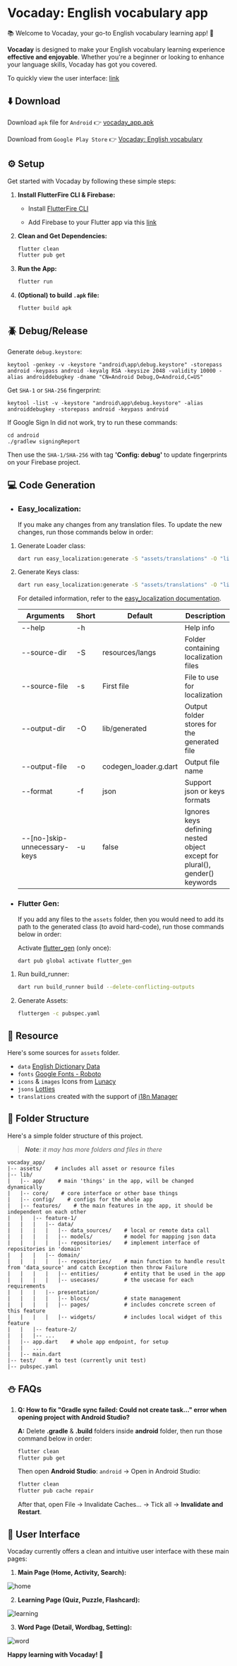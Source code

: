 # Vocaday: English vocabulary app

📚 Welcome to Vocaday, your go-to English vocabulary learning app! 🌟

**Vocaday** is designed to make your English vocabulary learning experience **effective and enjoyable**. Whether you're a beginner or looking to enhance your language skills, Vocaday has got you covered.

To quickly view the user interface: [link](https://github.com/helkaloic/vocaday_app?tab=readme-ov-file#-user-interface)

## ⬇️ Download

Download `apk` file for ``Android`` 👉 [vocaday_app.apk](https://github.com/helkaloic/vocaday_app/releases)

Download from `Google Play Store` 👉 [Vocaday: English vocabulary](https://play.google.com/store/apps/details?id=com.vocaday.vocaday_app)

## ⚙️ Setup

Get started with Vocaday by following these simple steps:

1. **Install FlutterFire CLI & Firebase:**

   - Install [FlutterFire CLI](https://firebase.flutter.dev/docs/cli/)

   - Add Firebase to your Flutter app via this [link](https://firebase.google.com/docs/flutter/setup)

1. **Clean and Get Dependencies:**
    ```bash
    flutter clean
    flutter pub get
    ```

2. **Run the App:**
    ```bash
    flutter run
    ```

3. **(Optional) to build `.apk` file:**
    ```bash
    flutter build apk
    ```


## 🪲 Debug/Release

Generate `debug.keystore`:

```
keytool -genkey -v -keystore "android\app\debug.keystore" -storepass android -keypass android -keyalg RSA -keysize 2048 -validity 10000 -alias androiddebugkey -dname "CN=Android Debug,O=Android,C=US"
```

Get `SHA-1` or `SHA-256` fingerprint:

```
keytool -list -v -keystore "android\app\debug.keystore" -alias androiddebugkey -storepass android -keypass android
```

If Google Sign In did not work, try to run these commands:

```
cd android
./gradlew signingReport
```

Then use the `SHA-1/SHA-256` with tag **'Config: debug'** to update fingerprints on your Firebase project.

## 💻 Code Generation

- ### Easy_localization:

    If you make any changes from any translation files. To update the new changes, run those commands below in order:

1. Generate Loader class:

    ```bash
    dart run easy_localization:generate -S "assets/translations" -O "lib/app/translations"
    ```

2. Generate Keys class:
    ```bash
    dart run easy_localization:generate -S "assets/translations" -O "lib/app/translations" -o "locale_keys.g.dart" -f keys -u true
    ```

    For detailed information, refer to the [easy_localization documentation](https://pub.dev/packages/easy_localization#-code-generation).

    | Arguments | Short | Default | Description |
    | --------- | ----- | ------- | ----------- |
    | --help    | -h    |         | Help info   |
    | --source-dir | -S | resources/langs | Folder containing localization files |
    | --source-file | -s | First file | File to use for localization |
    | --output-dir | -O | lib/generated | Output folder stores for the generated file |
    | --output-file | -o | codegen_loader.g.dart | Output file name |
    | --format | -f | json | Support json or keys formats |
    | --[no-]skip-unnecessary-keys | -u  | false | Ignores keys defining nested object except for plural(), gender() keywords |

- ### Flutter Gen:

    If you add any files to the `assets` folder, then you would need to add its path to the generated class (to avoid hard-code), run those commands below in order:

   Activate [flutter_gen](https://pub.dev/packages/flutter_gen) (only once):

   ```bash
   dart pub global activate flutter_gen
    ```

1. Run build_runner:

    ```bash
    dart run build_runner build --delete-conflicting-outputs
    ```

2. Generate Assets:
    ```bash
    fluttergen -c pubspec.yaml
    ```


## 🔗 Resource

Here's some sources for `assets` folder.

- `data` [English Dictionary Data](https://github.com/helkaloic/english-dictionary-data)
- `fonts` [Google Fonts - Roboto](https://fonts.google.com/specimen/Roboto)
- `icons` & `images` Icons from [Lunacy](https://icons8.com/lunacy)
- `jsons` [Lotties](https://lottiefiles.com/)
- `translations` created with the support of [i18n Manager](https://github.com/gilmarsquinelato/i18n-manager)


## 📂 Folder Structure

Here's a simple folder structure of this project.

> _**Note**: it may has more folders and files in there_

```plaintext
vocaday_app/
|-- assets/    # includes all asset or resource files
|-- lib/
|   |-- app/    # main 'things' in the app, will be changed dynamically
|   |-- core/    # core interface or other base things
|   |-- config/    # configs for the whole app
|   |-- features/    # the main features in the app, it should be independent on each other
|   |   |-- feature-1/
|   |   |   |-- data/
|   |   |   |   |-- data_sources/    # local or remote data call
|   |   |   |   |-- models/          # model for mapping json data
|   |   |   |   |-- repositories/    # implement interface of repositories in 'domain'
|   |   |   |-- domain/
|   |   |   |   |-- repositories/    # main function to handle result from 'data_source' and catch Exception then throw Failure
|   |   |   |   |-- entities/        # entity that be used in the app
|   |   |   |   |-- usecases/        # the usecase for each requirements
|   |   |   |-- presentation/
|   |   |   |   |-- blocs/           # state management
|   |   |   |   |-- pages/           # includes concrete screen of this feature
|   |   |   |   |-- widgets/         # includes local widget of this feature
|   |   |-- feature-2/
|   |   |-- ...
|   |-- app.dart    # whole app endpoint, for setup
|   |   ...
|   |-- main.dart
|-- test/    # to test (currently unit test)
|-- pubspec.yaml
```

## ⛄️ FAQs

1. **Q: How to fix "Gradle sync failed: Could not create task..." error when opening project with Android Studio?**

    **A:** Delete **.gradle** & **.build** folders inside **android** folder, then run those command below in order:

    ``` bash
    flutter clean
    flutter pub get
    ```

    Then open **Android Studio**: `android` -> Open in Android Studio:

    ``` bash
    flutter clean
    flutter pub cache repair
    ```

    After that, open File -> Invalidate Caches... -> Tick all -> **Invalidate and Restart**.

## 👀 User Interface

Vocaday currently offers a clean and intuitive user interface with these main pages:

1. **Main Page (Home, Activity, Search):**

![home](screenshots/home_activity_search.png)

2. **Learning Page (Quiz, Puzzle, Flashcard):**

![learning](screenshots/quiz_puzzle_card.png)

3. **Word Page (Detail, Wordbag, Setting):**

![word](screenshots/detail_bag_mode.png)


**Happy learning with Vocaday! 🚀**
